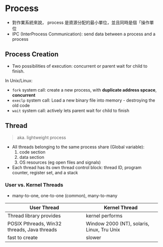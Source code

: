 # Process

- 對作業系統來說， process 是資源分配的最小單位，並且同時是個「操作單位
- IPC (InterProcess Communication): send data between a process and a process

## Process Creation

- Two possibilities of execution: concurrent or parent wait for child to finish.

In Unix/Linux:

- `fork` system call: create a new process, with **duplicate address spcace**, **concurrent**
- `execlp` system call: Load a new binary file into memory - destroying the old code
- `wait` system call: actively lets parent wait for child to finish

## Thread

> aka. lightweight process

- All threads belonging to the same process share (Global variable): 
    1. code section
    2. data section
    3. OS resources (eg open files and signals)
- Each thread has its own thread control block: thread ID, program counter, register set, and a stack

### User vs. Kernel Threads

- many-to-one, one-to-one (common), many-to-many

| User Thread | Kernel Thread |
| --- | --- |
| Thread library provides | kernel performs |
| POSIX Pthreads, Win32 threads, Java threads | Window 2000 (NT), solaris, Linux, Tru Unix |
| fast to create | slower |
